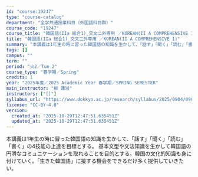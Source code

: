 ```yaml
---
id: "course:19247"
type: "course-catalog"
department: "全学共通授業科目（外国語科目群）"
course_code: "19247"
course_title: "韓国語(IIa 総合1)_交文二外専用 ／KOREAN(II A COMPREHENSIVE 1)"
title: "韓国語(IIa 総合1)_交文二外専用 ／KOREAN(II A COMPREHENSIVE 1)"
summary: "本講義は1年生の時に習った韓国語の知識を生かして、「話す」「聞く」「読む」「書く」の4技能の上達を目標とする。 基本文型や文法知識を生かして韓国語の円滑なコミュニケーションを取れることを目的とする。韓国の文化的知識も身に付けていく。「生きた…"
tags: []
campus: ""
term: ""
period: "火2／Tue 2"
course_type: "春学期／Spring"
credits: 1
year: "2025年度／2025 Academic Year 春学期／SPRING SEMESTER"
main_instructor: "柳 蓮淑"
instructors: ["[]"]
syllabus_url: "https://www.dokkyo.ac.jp/research/syllabus/2025/0904/0904_19247_ja_JP.html"
license: "CC-BY-4.0"
version:
  created_at: "2025-10-29T12:47:51.635451Z"
  updated_at: "2025-10-29T12:47:51.635451Z"
---
```

本講義は1年生の時に習った韓国語の知識を生かして、「話す」「聞く」「読む」「書く」の4技能の上達を目標とする。 基本文型や文法知識を生かして韓国語の円滑なコミュニケーションを取れることを目的とする。韓国の文化的知識も身に付けていく。「生きた韓国語」に接する機会をできるだけ多く提供していきたい。
